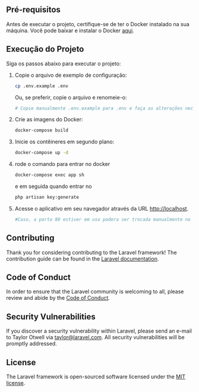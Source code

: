 
## Pré-requisitos

Antes de executar o projeto, certifique-se de ter o Docker instalado na sua máquina. Você pode baixar e instalar o Docker [aqui](https://www.docker.com/get-started).

## Execução do Projeto

Siga os passos abaixo para executar o projeto:

1. Copie o arquivo de exemplo de configuração:

   ```bash
   cp .env.example .env
   ```

   Ou, se preferir, copie o arquivo e renomeie-o:

   ```bash
   # Copie manualmente .env.example para .env e faça as alterações necessárias
   ```

2. Crie as imagens do Docker:

   ```bash
   docker-compose build
   ```

3. Inicie os contêineres em segundo plano:

   ```bash
   docker-compose up -d
   ```

4. rode o comando para entrar no docker  
   ```bash
   docker-compose exec app sh
   ```
    e em seguida quando entrar no
   ```bash
   php artisan key:generate 
   ```


5. Acesse o aplicativo em seu navegador através da URL [http://localhost](http://localhost).
   ```bash
   #Caso, a porta 80 estiver em uso podera ser trocada manualmente no .env DOCKER_HTTP_PORT
   ```

## Contributing

Thank you for considering contributing to the Laravel framework! The contribution guide can be found in the [Laravel documentation](https://laravel.com/docs/contributions).

## Code of Conduct

In order to ensure that the Laravel community is welcoming to all, please review and abide by the [Code of Conduct](https://laravel.com/docs/contributions#code-of-conduct).

## Security Vulnerabilities

If you discover a security vulnerability within Laravel, please send an e-mail to Taylor Otwell via [taylor@laravel.com](mailto:taylor@laravel.com). All security vulnerabilities will be promptly addressed.

## License

The Laravel framework is open-sourced software licensed under the [MIT license](https://opensource.org/licenses/MIT).
